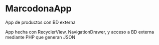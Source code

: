 # MarcodonaApp
App de productos con BD externa

App hecha con RecyclerView, NavigationDrawer, y acceso a BD externa mediante PHP que generan JSON
